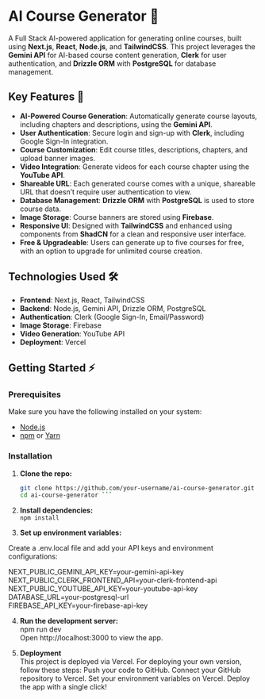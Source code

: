 # AI Course Generator 🚀

A Full Stack AI-powered application for generating online courses, built using **Next.js**, **React**, **Node.js**, and **TailwindCSS**. This project leverages the **Gemini API** for AI-based course content generation, **Clerk** for user authentication, and **Drizzle ORM** with **PostgreSQL** for database management. 

## Key Features 📝
- **AI-Powered Course Generation**: Automatically generate course layouts, including chapters and descriptions, using the **Gemini API**.
- **User Authentication**: Secure login and sign-up with **Clerk**, including Google Sign-In integration.
- **Course Customization**: Edit course titles, descriptions, chapters, and upload banner images.
- **Video Integration**: Generate videos for each course chapter using the **YouTube API**.
- **Shareable URL**: Each generated course comes with a unique, shareable URL that doesn’t require user authentication to view.
- **Database Management**: **Drizzle ORM** with **PostgreSQL** is used to store course data.
- **Image Storage**: Course banners are stored using **Firebase**.
- **Responsive UI**: Designed with **TailwindCSS** and enhanced using components from **ShadCN** for a clean and responsive user interface.
- **Free & Upgradeable**: Users can generate up to five courses for free, with an option to upgrade for unlimited course creation.

## Technologies Used 🛠️
- **Frontend**: Next.js, React, TailwindCSS
- **Backend**: Node.js, Gemini API, Drizzle ORM, PostgreSQL
- **Authentication**: Clerk (Google Sign-In, Email/Password)
- **Image Storage**: Firebase
- **Video Generation**: YouTube API
- **Deployment**: Vercel

## Getting Started ⚡

### Prerequisites
Make sure you have the following installed on your system:
- [Node.js](https://nodejs.org/)
- [npm](https://www.npmjs.com/) or [Yarn](https://yarnpkg.com/)

### Installation

1. **Clone the repo:**
   ```bash
   git clone https://github.com/your-username/ai-course-generator.git
   cd ai-course-generator ```
   
2. **Install dependencies:** <br>
   ```npm install```

3. **Set up environment variables:** <br>

Create a .env.local file and add your API keys and environment configurations: <br>

  NEXT_PUBLIC_GEMINI_API_KEY=your-gemini-api-key <br>
  NEXT_PUBLIC_CLERK_FRONTEND_API=your-clerk-frontend-api <br>
  NEXT_PUBLIC_YOUTUBE_API_KEY=your-youtube-api-key <br>
  DATABASE_URL=your-postgresql-url <br>
  FIREBASE_API_KEY=your-firebase-api-key <br>

4. **Run the development server:** <br>
npm run dev <br>
Open http://localhost:3000 to view the app. <br>

5. **Deployment** <br>
This project is deployed via Vercel. For deploying your own version, follow these steps:
Push your code to GitHub.
Connect your GitHub repository to Vercel.
Set your environment variables on Vercel.
Deploy the app with a single click!
<br>









   
   
